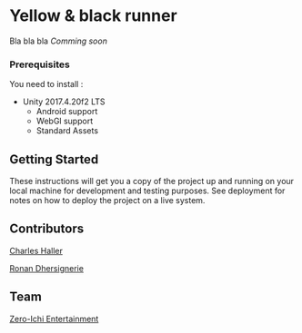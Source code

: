 # Yellow & black runner

Bla bla bla _Comming soon_

### Prerequisites

You need to install : 

- Unity 2017.4.20f2 LTS
  - Android support
  - WebGl support
  - Standard Assets

## Getting Started

These instructions will get you a copy of the project up and running on your local machine for development and testing purposes. See deployment for notes on how to deploy the project on a live system.

## Contributors

[Charles Haller](https://github.com/CharlesHaller)

[Ronan Dhersignerie](https://github.com/MWRonanD)

## Team 

[Zero-Ichi Entertainment](https://github.com/Zero-Ichi)

